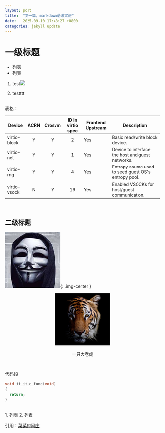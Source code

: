 ```yaml
---
layout: post
title:  "第一篇，markdown语法实验"
date:   2025-09-10 17:48:27 +0800
categories: jekyll update
---
```


# 一级标题

* 列表
* 列表



1. test![](..\assets\images\2025-09-11-My-first-blog\2025-09-11-15-07-08-image.png)

2. testttt

<br>
表格：

| Device       | ACRN | Crosvm | ID In virtio spec | Frontend  Upstream | Description                                          |
| ------------ |:----:|:------:|:-----------------:| ------------------ | ---------------------------------------------------- |
| virtio-block | Y    | Y      | 2                 | Yes                | Basic read/write block device.                       |
| virtio-net   | Y    | Y      | 1                 | Yes                | Device to interface the host and guest networks.     |
| virtio-rng   | Y    | Y      | 4                 | Yes                | Entropy source used to seed guest OS's entropy pool. |
| virtio-vsock | N    | Y      | 19                | Yes                | Enabled VSOCKs for host/guest communication.         |

<br>

## 二级标题

![另一种图片插入方式](/assets/images/first-blog/cat_old.png){: .img-center }


<div align="center"><img src="/assets/images/cat.png"/></div>
<p align="center">一只大老虎</p>
<br>

代码段

```c
void it_it_c_func(void)
{
  return;
}
```

<br>
1. 列表
2. 列表

<br>

引用：[菜菜的阿庄][caizhuang]

[caizhuang]: https://blog.csdn.net/qq_28499879
